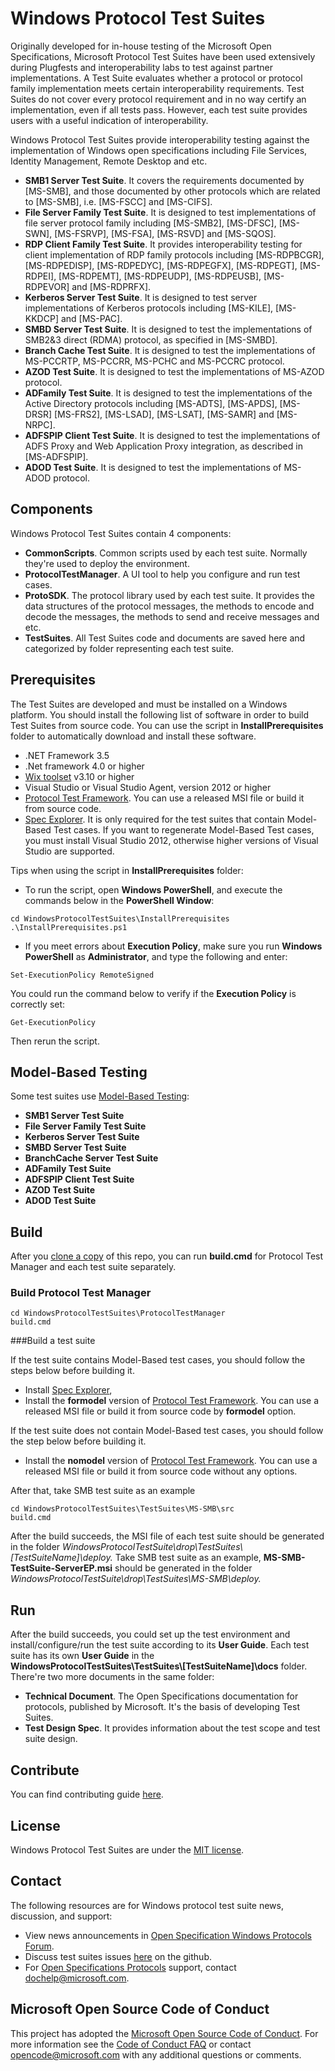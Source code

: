 # Windows Protocol Test Suites

Originally developed for in-house testing of the Microsoft Open Specifications, Microsoft Protocol Test Suites have been used extensively during Plugfests and interoperability labs to test against partner implementations.
A Test Suite evaluates whether a protocol or protocol family implementation meets certain interoperability requirements.
Test Suites do not cover every protocol requirement and in no way certify an implementation, even if all tests pass. 
However, each test suite provides users with a useful indication of interoperability.

Windows Protocol Test Suites provide interoperability testing against the implementation of Windows open specifications including File Services, Identity Management, Remote Desktop and etc.

* **SMB1 Server Test Suite**. It covers the requirements documented by [MS-SMB], and those documented by other protocols which are related to [MS-SMB], i.e. [MS-FSCC] and [MS-CIFS].
* **File Server Family Test Suite**. It is designed to test implementations of file server protocol family including [MS-SMB2], [MS-DFSC], [MS-SWN], [MS-FSRVP], [MS-FSA], [MS-RSVD] and [MS-SQOS].
* **RDP Client Family Test Suite**. It provides interoperability testing for client implementation of RDP family protocols including [MS-RDPBCGR], [MS-RDPEDISP], [MS-RDPEDYC], [MS-RDPEGFX], [MS-RDPEGT], [MS-RDPEI], [MS-RDPEMT], [MS-RDPEUDP], [MS-RDPEUSB], [MS-RDPEVOR] and [MS-RDPRFX].  
* **Kerberos Server Test Suite**. It is designed to test server implementations of Kerberos protocols including [MS-KILE], [MS-KKDCP] and [MS-PAC].
* **SMBD Server Test Suite**. It is designed to test the implementations of SMB2&3 direct (RDMA) protocol, as specified in [MS-SMBD].
* **Branch Cache Test Suite**. It is designed to test the implementations of MS-PCCRTP, MS-PCCRR, MS-PCHC and MS-PCCRC protocol.
* **AZOD Test Suite**. It is designed to test the implementations of MS-AZOD protocol.
* **ADFamily Test Suite**. It is designed to test the implementations of the Active Directory protocols including [MS-ADTS], [MS-APDS], [MS-DRSR] [MS-FRS2], [MS-LSAD], [MS-LSAT], [MS-SAMR] and [MS-NRPC]. 
* **ADFSPIP Client Test Suite**. It is designed to test the implementations of ADFS Proxy and Web Application Proxy integration, as described in [MS-ADFSPIP].
* **ADOD Test Suite**. It is designed to test the implementations of MS-ADOD protocol.

## Components
Windows Protocol Test Suites contain 4 components:

* **CommonScripts**. Common scripts used by each test suite. Normally they're used to deploy the environment.
* **ProtocolTestManager**. A UI tool to help you configure and run test cases.
* **ProtoSDK**. The protocol library used by each test suite. It provides the data structures of the protocol messages, the methods to encode and decode the messages, the methods to send and receive messages and etc.
* **TestSuites**. All Test Suites code and documents are saved here and categorized by folder representing each test suite.


## Prerequisites
The Test Suites are developed and must be installed on a Windows platform.
You should install the following list of software in order to build Test Suites from source code.
You can use the script in **InstallPrerequisites** folder to automatically download and install these software.

* .NET Framework 3.5
* .Net framework 4.0 or higher
* [Wix toolset](http://wixtoolset.org/) v3.10 or higher
* Visual Studio or Visual Studio Agent, version 2012 or higher
* [Protocol Test Framework](https://github.com/microsoft/protocoltestframework). You can use a released MSI file or build it from source code.
* [Spec Explorer](https://visualstudiogallery.msdn.microsoft.com/271d0904-f178-4ce9-956b-d9bfa4902745/). It is only required for the test suites that contain Model-Based Test cases. If you want to regenerate Model-Based Test cases, you must install Visual Studio 2012, otherwise higher versions of Visual Studio are supported.

Tips when using the script in **InstallPrerequisites** folder:

* To run the script, open **Windows PowerShell**, and execute the commands below in the **PowerShell Window**:

```
cd WindowsProtocolTestSuites\InstallPrerequisites
.\InstallPrerequisites.ps1
```

* If you meet errors about **Execution Policy**, make sure you run **Windows PowerShell** as **Administrator**, and type the following and enter:

```
Set-ExecutionPolicy RemoteSigned
```

You could run the command below to verify if the **Execution Policy** is correctly set:

```
Get-ExecutionPolicy
```

Then rerun the script.

## Model-Based Testing

Some test suites use [Model-Based Testing](https://msdn.microsoft.com/en-us/library/ee620469.aspx):

* **SMB1 Server Test Suite**
* **File Server Family Test Suite**
* **Kerberos Server Test Suite**
* **SMBD Server Test Suite**
* **BranchCache Server Test Suite**
* **ADFamily Test Suite**
* **ADFSPIP Client Test Suite**
* **AZOD Test Suite**
* **ADOD Test Suite**

## Build

After you [clone a copy](https://help.github.com/articles/cloning-a-repository/) of this repo, you can run **build.cmd** for Protocol Test Manager and each test suite separately.

### Build Protocol Test Manager

```
cd WindowsProtocolTestSuites\ProtocolTestManager
build.cmd
```

###<a name="BuildTestSuite">Build a test suite

If the test suite contains Model-Based test cases, you should follow the steps below before building it. 

* Install [Spec Explorer](https://visualstudiogallery.msdn.microsoft.com/271d0904-f178-4ce9-956b-d9bfa4902745/), 
* Install the **formodel** version of [Protocol Test Framework](https://github.com/microsoft/protocoltestframework). You can use a released MSI file or build it from source code by **formodel** option.

If the test suite does not contain Model-Based test cases, you should follow the step below before building it.

* Install the **nomodel** version of [Protocol Test Framework](https://github.com/microsoft/protocoltestframework). You can use a released MSI file or build it from source code without any options.

After that, take SMB test suite as an example
```
cd WindowsProtocolTestSuites\TestSuites\MS-SMB\src
build.cmd
```

After the build succeeds, the MSI file of each test suite should be generated in the folder *WindowsProtocolTestSuite\drop\TestSuites\\[TestSuiteName]\deploy\.*
Take SMB test suite as an example, **MS-SMB-TestSuite-ServerEP.msi** should be generated in the folder *WindowsProtocolTestSuite\drop\TestSuites\MS-SMB\deploy\.*

## Run
After the build succeeds, you could set up the test environment and install/configure/run the test suite according to its **User Guide**.
Each test suite has its own **User Guide** in the **WindowsProtocolTestSuites\TestSuites\\[TestSuiteName]\docs** folder.
There're two more documents in the same folder:

* **Technical Document**. The Open Specifications documentation for protocols, published by Microsoft. It's the basis of developing Test Suites.
* **Test Design Spec**.  It provides information about the test scope and test suite design.

## Contribute

You can find contributing guide [here](https://github.com/Microsoft/WindowsProtocolTestSuites/blob/master/CONTRIBUTING.md).

## License

Windows Protocol Test Suites are under the [MIT license](https://github.com/Microsoft/WindowsProtocolTestSuites/blob/master/LICENSE.txt).
  

## Contact
The following resources are for Windows protocol test suite news, discussion, and support:
* View news announcements in [Open Specification Windows Protocols Forum](https://social.msdn.microsoft.com/Forums/en-US/home?forum=os_windowsprotocols).
* Discuss test suites issues [here](https://github.com/Microsoft/WindowsProtocolTestSuites/issues) on the github.
* For [Open Specifications Protocols](https://msdn.microsoft.com/en-us/library/gg685446.aspx) support, contact dochelp@microsoft.com.

## Microsoft Open Source Code of Conduct
This project has adopted the [Microsoft Open Source Code of Conduct](https://opensource.microsoft.com/codeofconduct/). For more information see the [Code of Conduct FAQ](https://opensource.microsoft.com/codeofconduct/faq/) or contact [opencode@microsoft.com](mailto:opencode@microsoft.com) with any additional questions or comments.

